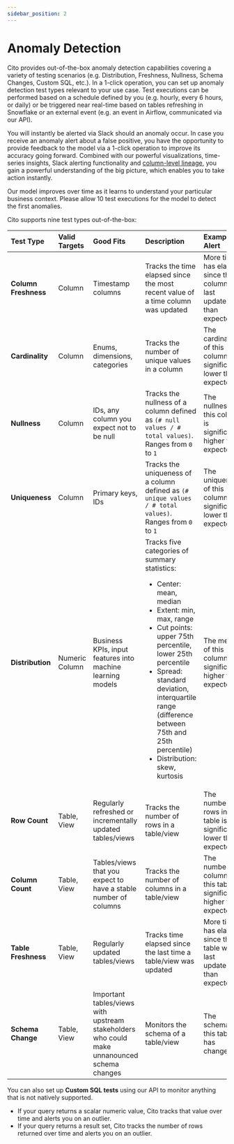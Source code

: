 ```yaml
---
sidebar_position: 2
---
```


# Anomaly Detection

Cito provides out-of-the-box anomaly detection capabilities covering a variety of testing scenarios (e.g. Distribution, Freshness, Nullness, Schema Changes, Custom SQL, etc.).
In a 1-click operation, you can set up anomaly detection test types relevant to your use case. Test executions can be performed based on a schedule defined by you (e.g. hourly, every 6 hours, or daily) or be triggered near real-time based on tables refreshing in Snowflake or an external event (e.g. an event in Airflow, communicated via our API).

You will instantly be alerted via Slack should an anomaly occur. In case you receive an anomaly alert about a false positive, you have the opportunity to provide feedback to the model via a 1-click operation to improve its accuracy going forward. Combined with our powerful visualizations, time-series insights, Slack alerting functionality and [column-level lineage](./column-level-lineage), you gain a powerful understanding of the big picture, which enables you to take action instantly.

Our model improves over time as it learns to understand your particular business context. Please allow 10 test executions for the model to detect the first anomalies.


Cito supports nine test types out-of-the-box:

| **Test Type** | **Valid Targets** | **Good Fits** | **Description** | **Example Alert** |
| :--- | :--- | :--- | :--- | :--- |
| **Column Freshness**	| Column |	Timestamp columns	| Tracks the time elapsed since the most recent value of a time column was updated | More time has elapsed since this column was last updated than expected
| **Cardinality**	| Column |	Enums, dimensions, categories	| Tracks the number of unique values in a column | The cardinality of this column is significantly lower than expected
| **Nullness** | Column	| IDs, any column you expect not to be null |	Tracks the nullness of a column defined as `(# null values / # total values)`. Ranges from `0` to `1`	| The nullness of this column is significantly higher than expected
| **Uniqueness** |	Column	| Primary keys, IDs	| Tracks the uniqueness of a column defined as `(# unique values / # total values)`. Ranges from `0` to `1`	| The uniqueness of this column is significantly lower than expected
| **Distribution** |	Numeric Column | Business KPIs, input features into machine learning models	| Tracks five categories of summary statistics: <ul><li>Center: mean, median</li><li>Extent: min, max, range</li><li>Cut points: upper 75th percentile, lower 25th percentile</li><li>Spread: standard deviation, interquartile range (difference between 75th and 25th percentile)</li><li>Distribution: skew, kurtosis </li></ul>	| The mean of this column is significantly higher than expected
| **Row Count** | Table, View |	Regularly refreshed or incrementally updated tables/views	| Tracks the number of rows in a table/view	| The number of rows in this table is significantly lower than expected
| **Column Count** |	Table, View	| Tables/views that you expect to have a stable number of columns	| Tracks the number of columns in a table/view | The number of columns in this table is significantly higher than expected
| **Table Freshness** | Table, View	| Regularly updated tables/views | Tracks time elapsed since the last time a table/view was updated |	More time has elapsed since this table was last updated than expected
| **Schema Change**	| Table, View	| Important tables/views with upstream stakeholders who could make unnanounced schema changes | Monitors the schema of a table/view | The schema of this table has changed


You can also set up **Custom SQL tests** using our API to monitor anything that is not natively supported.
- If your query returns a scalar numeric value, Cito tracks that value over time and alerts you on an outlier.
- If your query returns a result set, Cito tracks the number of rows returned over time and alerts you on an outlier.
